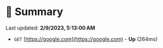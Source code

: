 # 📖 Summary
Last updated: **2/9/2023, 5:13:00 AM**

- `GET` [https://google.com](https://google.com) - **Up** (264ms)
